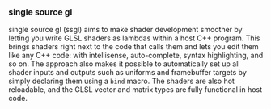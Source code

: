 ### single source gl
single source gl (ssgl) aims to make shader development smoother by letting you write GLSL shaders as lambdas within a host C++ program. This brings shaders right next to the code that calls them and lets you edit them like any C++ code: with intellisense, auto-complete, syntax highlighting, and so on. The approach also makes it possible to automatically set up all shader inputs and outputs such as uniforms and framebuffer targets by simply declaring them using a `bind` macro. The shaders are also hot reloadable, and the GLSL vector and matrix types are fully functional in host code.
